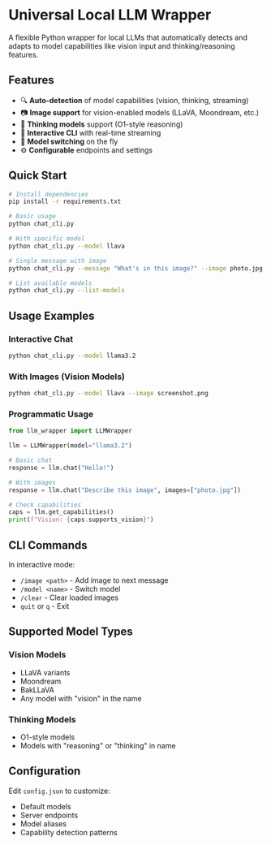 # Universal Local LLM Wrapper

A flexible Python wrapper for local LLMs that automatically detects and adapts to model capabilities like vision input and thinking/reasoning features.

## Features

- 🔍 **Auto-detection** of model capabilities (vision, thinking, streaming)
- 📷 **Image support** for vision-enabled models (LLaVA, Moondream, etc.)
- 🧠 **Thinking models** support (O1-style reasoning)
- 💬 **Interactive CLI** with real-time streaming
- 🔄 **Model switching** on the fly
- ⚙️ **Configurable** endpoints and settings

## Quick Start

```bash
# Install dependencies
pip install -r requirements.txt

# Basic usage
python chat_cli.py

# With specific model
python chat_cli.py --model llava

# Single message with image
python chat_cli.py --message "What's in this image?" --image photo.jpg

# List available models
python chat_cli.py --list-models
```

## Usage Examples

### Interactive Chat
```bash
python chat_cli.py --model llama3.2
```

### With Images (Vision Models)
```bash
python chat_cli.py --model llava --image screenshot.png
```

### Programmatic Usage
```python
from llm_wrapper import LLMWrapper

llm = LLMWrapper(model="llama3.2")

# Basic chat
response = llm.chat("Hello!")

# With images
response = llm.chat("Describe this image", images=["photo.jpg"])

# Check capabilities
caps = llm.get_capabilities()
print(f"Vision: {caps.supports_vision}")
```

## CLI Commands

In interactive mode:
- `/image <path>` - Add image to next message
- `/model <name>` - Switch model
- `/clear` - Clear loaded images
- `quit` or `q` - Exit

## Supported Model Types

### Vision Models
- LLaVA variants
- Moondream
- BakLLaVA
- Any model with "vision" in the name

### Thinking Models
- O1-style models
- Models with "reasoning" or "thinking" in name

## Configuration

Edit `config.json` to customize:
- Default models
- Server endpoints
- Model aliases
- Capability detection patterns